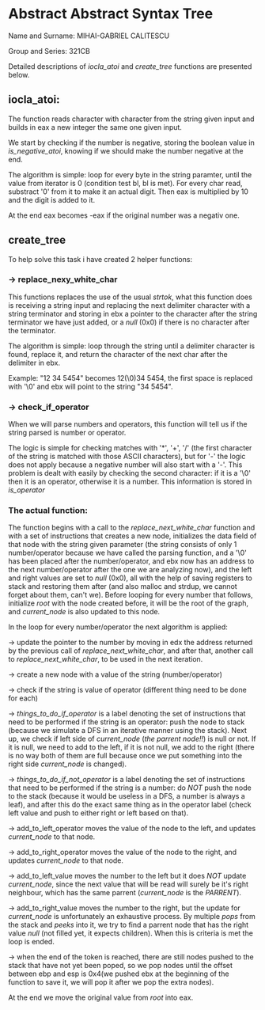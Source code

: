 # Abstract Abstract Syntax Tree

Name and Surname: MIHAI-GABRIEL CALITESCU

Group and Series: 321CB

Detailed descriptions of _iocla\_atoi_ and _create\_tree_ functions are
presented below.

## iocla_atoi:

The function reads character with character from the string given input and 
builds in eax a new integer the same one given input.

We start by checking if the number is negative, storing the boolean value
in _is\_negative\_atoi_, knowing if we should make the number negative at the end.

The algorithm is simple: loop for every byte in the string paramter, until the
value from iterator is 0 (condition test bl, bl is met). For every char read,
substract '0' from it to make it an actual digit. Then eax is multiplied by 10
and the digit is added to it.

At the end eax becomes -eax if the original number was a negativ one.

## create_tree

To help solve this task i have created 2 helper functions: 

### -> replace_nexy_white_char

This functions replaces the use of the usual _strtok_, what this function does
is receiving a string input and replacing the next delimiter character with a
string terminator and storing in ebx a pointer to the character after the string
terminator we have just added, or a _null_ (0x0) if there is no character after
the terminator.

The algorithm is simple: loop through the string until a delimiter character is
found, replace it, and return the character of the next char after the 
delimiter in ebx.

Example: "12 34 5454" becomes 12(\0)34 5454, the first space is replaced with 
'\0' and ebx will point to the string "34 5454".

### -> check_if_operator

When we will parse numbers and operators, this function will tell us if the
string parsed is number or operator.

The logic is simple for checking matches with '*', '+', '/' (the first 
character of the string is matched with those ASCII characters), but for '-'
the logic does not apply because a negative number will also start with a '-'.
This problem is dealt with easily by checking the second character: if it is
a '\0' then it is an operator, otherwise it is a number. This information is
stored in _is\_operator_

### The actual function:

The function begins with a call to the _replace\_next\_white\_char_ function
and with a set of instructions that creates a new node, initializes the data
field of that node with the string given parameter (the string consists of only 
1 number/operator because we have called the parsing function, and a '\0' has
been placed after the number/operator, and ebx now has an address to the next
number/operator after the one we are analyzing now), and the left and right
values are set to _null_ (0x0), all with the help of saving registers to stack
and restoring them after (and also malloc and strdup, we cannot forget about 
them, can't we). Before looping for every number that follows, initialize _root_
with the node created before, it will be the root of the graph, and 
_current\_node_ is also updated to this node.

In the loop for every number/operator the next algorithm is applied:

-> update the pointer to the number by moving in edx the address returned by
the previous call of _replace\_next\_white\_char_, and after that, another call 
to _replace\_next\_white\_char_, to be used in the next iteration.

-> create a new node with a value of the string (number/operator)

-> check if the string is value of operator (different thing need to be done
for each)

-> _things\_to\_do\_if\_operator_ is a label denoting the set of instructions
that need to be performed if the string is an operator: push the node to stack
(because we simulate a DFS in an iterative manner using the stack). Next up, we
check if left side of _current\_node_ (*the parrent node!!*) is null or not.
If it is null, we need to add to the left, if it is not null, we add to the
right (there is no way both of them are full because once we put something into
the right side _current\_node_ is changed).

-> _things\_to\_do\_if\_not\_operator_ is a label denoting the set of 
instructions that need to be performed if the string is a number: do *NOT* push
the node to the stack (because it would be useless in a DFS, a number is always 
a leaf), and after this do the exact same thing as in the operator label (check
left value and push to either right or left based on that).

-> add\_to\_left\_operator moves the value of the node to the left, and updates
_current\_node_ to that node.

-> add\_to\_right\_operator moves the value of the node to the right, and 
updates _current\_node_ to that node. 

-> add\_to\_left\_value moves the number to the left but it does *NOT* update
_current\_node_, since the next value that will be read will surely be it's right neighbour, which has the same parrent (_current\_node_ is the *PARRENT*).

-> add\_to\_right\_value moves the number to the right, but the update for
_current\_node_ is unfortunately an exhaustive process. By multiple _pops_ from
the stack and _peeks_ into it, we try to find a parrent node that has the right
value _null_ (not filled yet, it expects children). When this is criteria is met
the loop is ended.

-> when the end of the token is reached, there are still nodes pushed to the
stack that have not yet been poped, so we pop nodes until the offset between ebp
and esp is 0x4(we pushed ebx at the beginning of the function to save it, we
will pop it after we pop the extra nodes).

At the end we move the original value from _root_ into eax.